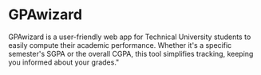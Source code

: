 # GPAwizard
GPAwizard is a user-friendly web app for Technical University students to easily compute their academic performance. Whether it's a specific semester's SGPA or the overall CGPA, this tool simplifies tracking, keeping you informed about your grades." 
